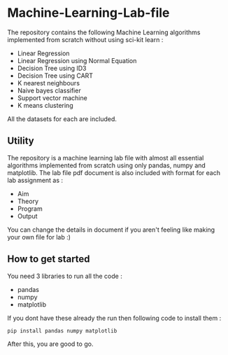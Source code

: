 # Machine-Learning-Lab-file
The repository contains the following Machine Learning algorithms implemented
from scratch without using sci-kit learn :
- Linear Regression
- Linear Regression using Normal Equation
- Decision Tree using ID3 
- Decision Tree using CART
- K nearest neighbours
- Naive bayes classifier
- Support vector machine
- K means clustering

All the datasets for each are included.

## Utility
The repository is a machine learning lab file with almost all essential algorithms 
implemented from scratch using only pandas, numpy and matplotlib. The lab file pdf
document is also included with format for each lab assignment as :
- Aim
- Theory
- Program
- Output

You can change the details in document if you aren't feeling like making your own
file for lab :)

## How to get started
You need 3 libraries to run all the code :
- pandas
- numpy
- matplotlib

If you dont have these already the run then following code to install them :
```
pip install pandas numpy matplotlib
```
After this, you are good to go. 
